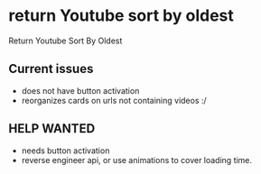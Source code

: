 # return Youtube sort by oldest
 Return Youtube Sort By Oldest


## Current issues
- does not have button activation
- reorganizes cards on urls not containing videos :/


## HELP WANTED
- needs button activation
- reverse engineer api, or use animations to cover loading time.

